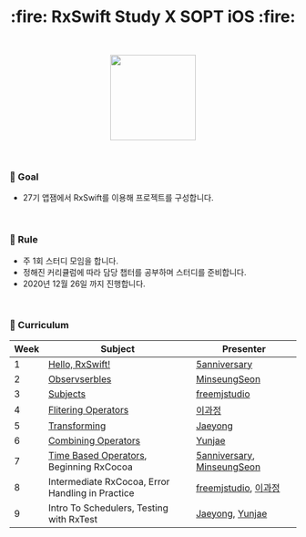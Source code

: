 <h1 align="center"> :fire: RxSwift Study   X   SOPT iOS :fire: </h1> 
</br>

<p align="center"> <img src="https://www.thedroidsonroids.com/wp-content/uploads/2016/02/Rx_Logo_M-390x390.png" width="150"> </p>

</br>

### :seedling: Goal

- 27기 앱잼에서 RxSwift를 이용해 프로젝트를 구성합니다.


</br>

### :herb: Rule

- 주 1회 스터디 모임을 합니다.
- 정해진 커리큘럼에 따라 담당 챕터를 공부하며 스터디를 준비합니다.
- 2020년 12월 26일 까지 진행합니다.


</br>

### :deciduous_tree: Curriculum

| Week | Subject                                               | Presenter                                                    |
| ---- | ----------------------------------------------------- | ------------------------------------------------------------ |
| 1    | [Hello, RxSwift!](week1.md)                           | [5anniversary](https://github.com/5anniversary)              |
| 2    | [Observserbles](week2.md)                             | [MinseungSeon](https://github.com/minseungseon)              |
| 3    | [Subjects](week3.md)                                  | [freemjstudio](https://github.com/freemjstudio)              |
| 4    | [Flitering Operators](week4.md)                       | [이과정](https://github.com/gwajeong)                        |
| 5    | [Transforming](week5.md)                              | [Jaeyong](https://github.com/wody27)                         |
| 6    | [Combining Operators](week6.md)                       | [Yunjae](https://github.com/qodhrkawk)                       |
| 7    | [Time Based Operators](week7_1.md), Beginning RxCocoa | [5anniversary](https://github.com/5anniversary), [MinseungSeon](https://github.com/minseungseon) |
| 8    | Intermediate RxCocoa, Error Handling in Practice      | [freemjstudio](https://github.com/freemjstudio), [이과정](https://github.com/gwajeong) |
| 9    | Intro To Schedulers, Testing with RxTest              | [Jaeyong](https://github.com/wody27), [Yunjae](https://github.com/qodhrkawk) |

